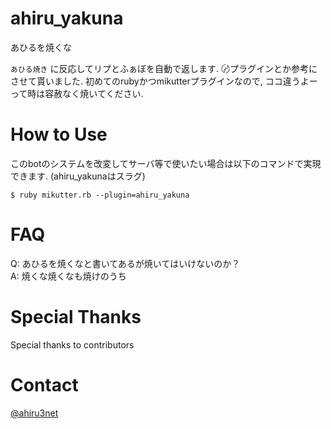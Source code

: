 ahiru_yakuna
============

あひるを焼くな

`あひる焼き` に反応してリプとふぁぼを自動で返します.
〄プラグインとか参考にさせて貰いました.
初めてのrubyかつmikutterプラグインなので, ココ違うよーって時は容赦なく焼いてください.

# How to Use
このbotのシステムを改変してサーバ等で使いたい場合は以下のコマンドで実現できます. (ahiru_yakunaはスラグ)
```
$ ruby mikutter.rb --plugin=ahiru_yakuna
```

# FAQ
Q: あひるを焼くなと書いてあるが焼いてはいけないのか？  
A: 焼くな焼くなも焼けのうち

# Special Thanks
Special thanks to contributors

# Contact
<i class="fa fa-twitter" aria-hidden="true"></i>[@ahiru3net](https://twitter.com/ahiru3net)